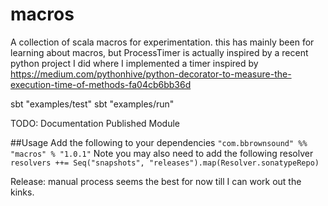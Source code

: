 # macros
A collection of scala macros for experimentation. this has mainly been for learning about macros, but ProcessTimer
is actually inspired by a recent python project I did where I implemented a timer inspired by
https://medium.com/pythonhive/python-decorator-to-measure-the-execution-time-of-methods-fa04cb6bb36d

sbt "examples/test"
sbt "examples/run"

TODO:
Documentation
Published Module

##Usage
Add the following to your dependencies
`"com.bbrownsound" %% "macros" % "1.0.1"`
Note you may also need to add the following resolver
`resolvers ++= Seq("snapshots", "releases").map(Resolver.sonatypeRepo)`

Release:
manual process seems the best for now till I can work out the kinks.
